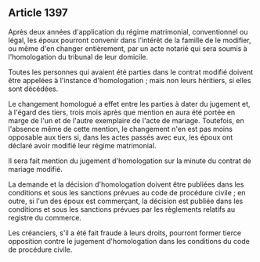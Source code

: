 Article 1397
----
Après deux années d'application du régime matrimonial, conventionnel ou légal,
les époux pourront convenir dans l'intérêt de la famille de le modifier, ou même
d'en changer entièrement, par un acte notarié qui sera soumis à l'homologation
du tribunal de leur domicile.

Toutes les personnes qui avaient été parties dans le contrat modifié doivent
être appelées à l'instance d'homologation ; mais non leurs héritiers, si elles
sont décédées.

Le changement homologué a effet entre les parties à dater du jugement et, à
l'égard des tiers, trois mois après que mention en aura été portée en marge de
l'un et de l'autre exemplaire de l'acte de mariage. Toutefois, en l'absence même
de cette mention, le changement n'en est pas moins opposable aux tiers si, dans
les actes passés avec eux, les époux ont déclaré avoir modifié leur régime
matrimonial.

Il sera fait mention du jugement d'homologation sur la minute du contrat de
mariage modifié.

La demande et la décision d'homologation doivent être publiées dans les
conditions et sous les sanctions prévues au code de procédure civile ; en outre,
si l'un des époux est commerçant, la décision est publiée dans les conditions et
sous les sanctions prévues par les règlements relatifs au registre du commerce.

Les créanciers, s'il a été fait fraude à leurs droits, pourront former tierce
opposition contre le jugement d'homologation dans les conditions du code de
procédure civile.
